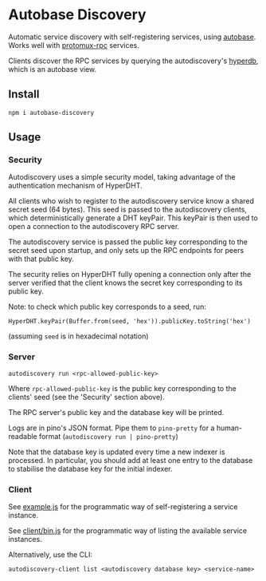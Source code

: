 # Autobase Discovery

Automatic service discovery with self-registering services, using [autobase](https://github.com/holepunchto/autobase). Works well with [protomux-rpc](https://github.com/holepunchto/protomux-rpc) services.

Clients discover the RPC services by querying the autodiscovery's [hyperdb](https://github.com/holepunchto/hyperdb), which is an autobase view.

## Install

```
npm i autobase-discovery
```

## Usage

### Security

Autodiscovery uses a simple security model, taking advantage of the authentication mechanism of HyperDHT.

All clients who wish to register to the autodiscovery service know a shared secret seed (64 bytes). This seed is passed to the autodiscovery clients, which deterministically generate a DHT keyPair. This keyPair is then used to open a connection to the autodiscovery RPC server.

The autodiscovery service is passed the public key corresponding to the secret seed upon startup, and only sets up the RPC endpoints for peers with that public key.

The security relies on HyperDHT fully opening a connection only after the server verified that the client knows the secret key corresponding to its public key.

Note: to check which public key corresponds to a seed, run:
```
HyperDHT.keyPair(Buffer.from(seed, 'hex')).publicKey.toString('hex')
```

(assuming `seed` is in hexadecimal notation)

### Server

```
autodiscovery run <rpc-allowed-public-key>
```

Where `rpc-allowed-public-key` is the public key corresponding to the clients' seed (see the 'Security' section above).

The RPC server's public key and the database key will be printed.

Logs are in pino's JSON format. Pipe them to `pino-pretty` for a human-readable format (`autodiscovery run | pino-pretty`)

Note that the database key is updated every time a new indexer is processed. In particular, you should add at least one entry to the database to stabilise the database key for the initial indexer.

### Client

See [example.js](example.js) for the programmatic way of self-registering a service instance.

See [client/bin.js](client/bin.js) for the programmatic way of listing the available service instances.

Alternatively, use the CLI:

```
autodiscovery-client list <autodiscovery database key> <service-name>
```
